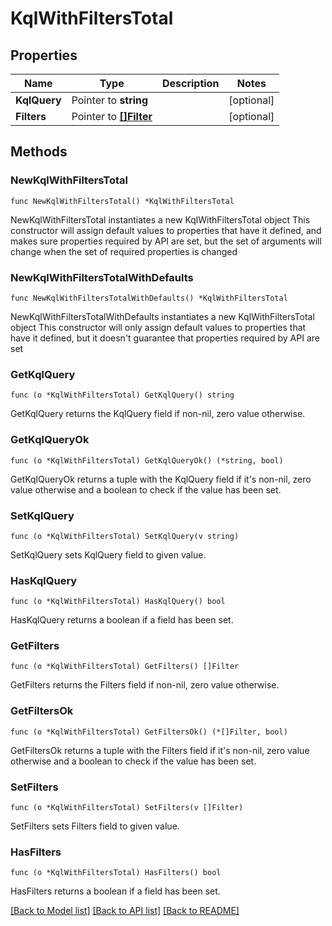 # KqlWithFiltersTotal

## Properties

Name | Type | Description | Notes
------------ | ------------- | ------------- | -------------
**KqlQuery** | Pointer to **string** |  | [optional] 
**Filters** | Pointer to [**[]Filter**](Filter.md) |  | [optional] 

## Methods

### NewKqlWithFiltersTotal

`func NewKqlWithFiltersTotal() *KqlWithFiltersTotal`

NewKqlWithFiltersTotal instantiates a new KqlWithFiltersTotal object
This constructor will assign default values to properties that have it defined,
and makes sure properties required by API are set, but the set of arguments
will change when the set of required properties is changed

### NewKqlWithFiltersTotalWithDefaults

`func NewKqlWithFiltersTotalWithDefaults() *KqlWithFiltersTotal`

NewKqlWithFiltersTotalWithDefaults instantiates a new KqlWithFiltersTotal object
This constructor will only assign default values to properties that have it defined,
but it doesn't guarantee that properties required by API are set

### GetKqlQuery

`func (o *KqlWithFiltersTotal) GetKqlQuery() string`

GetKqlQuery returns the KqlQuery field if non-nil, zero value otherwise.

### GetKqlQueryOk

`func (o *KqlWithFiltersTotal) GetKqlQueryOk() (*string, bool)`

GetKqlQueryOk returns a tuple with the KqlQuery field if it's non-nil, zero value otherwise
and a boolean to check if the value has been set.

### SetKqlQuery

`func (o *KqlWithFiltersTotal) SetKqlQuery(v string)`

SetKqlQuery sets KqlQuery field to given value.

### HasKqlQuery

`func (o *KqlWithFiltersTotal) HasKqlQuery() bool`

HasKqlQuery returns a boolean if a field has been set.

### GetFilters

`func (o *KqlWithFiltersTotal) GetFilters() []Filter`

GetFilters returns the Filters field if non-nil, zero value otherwise.

### GetFiltersOk

`func (o *KqlWithFiltersTotal) GetFiltersOk() (*[]Filter, bool)`

GetFiltersOk returns a tuple with the Filters field if it's non-nil, zero value otherwise
and a boolean to check if the value has been set.

### SetFilters

`func (o *KqlWithFiltersTotal) SetFilters(v []Filter)`

SetFilters sets Filters field to given value.

### HasFilters

`func (o *KqlWithFiltersTotal) HasFilters() bool`

HasFilters returns a boolean if a field has been set.


[[Back to Model list]](../README.md#documentation-for-models) [[Back to API list]](../README.md#documentation-for-api-endpoints) [[Back to README]](../README.md)


